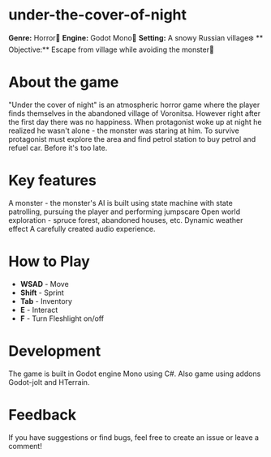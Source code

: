 # under-the-cover-of-night
**Genre:** Horror👹
**Engine:** Godot Mono🔵
**Setting:** A snowy Russian village❄️
**
Objective:** Escape from village while avoiding the monster🏃

# About the game
"Under the cover of night" is an atmospheric horror game where the player finds themselves in the abandoned village of Voronitsa. However right after the first day there was no happiness. When protagonist woke up at night he realized he wasn't alone - the monster was staring at him. To survive protagonist must explore the area and find petrol station to buy petrol and refuel car. Before it's too late.

# Key features 
A monster - the monster's AI is built using state machine with state patrolling, pursuing the player and performing jumpscare
Open world exploration - spruce forest, abandoned houses, etc.
Dynamic weather effect 
A carefully created audio experience.

# How to Play
- **WSAD** - Move
- **Shift** - Sprint
- **Tab** - Inventory
- **E** - Interact
- **F** - Turn Fleshlight on/off

# Development
The game is built in Godot engine Mono using C#. Also game using addons Godot-jolt and HTerrain.

# Feedback
If you have suggestions or find bugs, feel free to create an issue or leave a comment!
